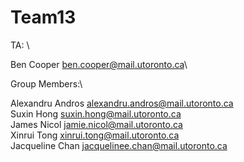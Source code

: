 # Team13

TA: \

Ben Cooper          ben.cooper@mail.utoronto.ca\

Group Members:\

Alexandru Andros    alexandru.andros@mail.utoronto.ca\
Suxin Hong          suxin.hong@mail.utoronto.ca\
James Nicol         jamie.nicol@mail.utoronto.ca\
Xinrui Tong         xinrui.tong@mail.utoronto.ca\
Jacqueline Chan     jacquelinee.chan@mail.utoronto.ca
